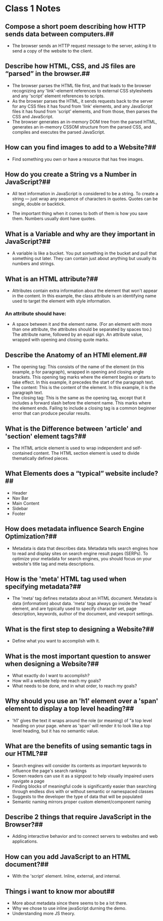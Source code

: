 # Class 1 Notes

## Compose a short poem describing how HTTP sends data between computers.## 

- The browser sends an HTTP request message to the server, asking it to send a copy of the website to the client.

## Describe how HTML, CSS, and JS files are “parsed” in the browser.## 

- The browser parses the HTML file first, and that leads to the browser recognizing any 'link'-element references to external CSS stylesheets and any 'script' element references to scripts.
- As the browser parses the HTML, it sends requests back to the server for any CSS files it has found from 'link' elements, and any JavaScript files it has found from 'script' elements, and from those, then parses the CSS and JavaScript.
- The browser generates an in-memory DOM tree from the parsed HTML, generates an in-memory CSSOM structure from the parsed CSS, and compiles and executes the parsed JavaScript.

## How can you find images to add to a Website?## 

- Find something you own or have a resource that has free images.

## How do you create a String vs a Number in JavaScript?## 

- All text information in JavaScript is considered to be a string.
To create a string — just wrap any sequence of characters in quotes.
Quotes can be single, double or backtick.

- The important thing when it comes to both of them is how you save them. Numbers usually dont have quotes.

## What is a Variable and why are they important in JavaScript?## 

- A variable is like a bucket. You put something in the bucket and pull that something out later. They can contain just about anything but usually its numbers and strings.

## What is an HTML attribute?## 

- Attributes contain extra information about the element that won't appear in the content. In this example, the class attribute is an identifying name used to target the element with style information.

### An attribute should have:

- A space between it and the element name. (For an element with more than one attribute, the attributes should be separated by spaces too.)
The attribute name, followed by an equal sign.
An attribute value, wrapped with opening and closing quote marks.

## Describe the Anatomy of an HTMl element.## 

- The opening tag: This consists of the name of the element (in this example, p for paragraph), wrapped in opening and closing angle brackets. This opening tag marks where the element begins or starts to take effect. In this example, it precedes the start of the paragraph text.
- The content: This is the content of the element. In this example, it is the paragraph text.
- The closing tag: This is the same as the opening tag, except that it includes a forward slash before the element name. This marks where the element ends. Failing to include a closing tag is a common beginner error that can produce peculiar results.

## What is the Difference between 'article' and 'section' element tags?## 

- The HTML article element is used to wrap independent and self-contained content. The HTML section element is used to divide thematically defined pieces.

## What Elements does a “typical” website include?## 

- Header
- Nav Bar
- Main Content 
- Sidebar
- Footer

## How does metadata influence Search Engine Optimization?## 

- Metadata is data that describes data. Metadata tells search engines how to read and display sites on search engine result pages (SERPs). To optimize your metadata for search engines, you should focus on your website's title tag and meta descriptions.

## How is the 'meta' HTML tag used when specifying metadata?## 

- The 'meta' tag defines metadata about an HTML document. Metadata is data (information) about data. 'meta' tags always go inside the 'head' element, and are typically used to specify character set, page description, keywords, author of the document, and viewport settings.

## What is the first step to designing a Website?## 

- Define what you want to accomplish with it.

## What is the most important question to answer when designing a Website?##

- What exactly do I want to accomplish?
- How will a website help me reach my goals?
- What needs to be done, and in what order, to reach my goals?

## Why should you use an 'h1' element over a 'span' element to display a top level heading?##

- 'h1' gives the text it wraps around the role (or meaning) of "a top level heading on your page. where as 'span' will render it to look like a top level heading, but it has no semantic value.

## What are the benefits of using semantic tags in our HTML?##

- Search engines will consider its contents as important keywords to influence the page's search rankings 
- Screen readers can use it as a signpost to help visually impaired users navigate a page
- Finding blocks of meaningful code is significantly easier than searching through endless divs with or without semantic or namespaced classes
- Suggests to the developer the type of data that will be populated
- Semantic naming mirrors proper custom element/component naming

## Describe 2 things that require JavaScript in the Browser?## 

- Adding interactive behavior and to connect servers to websites and web applications.

## How can you add JavaScript to an HTML document?## 

- With the 'script' element. Inline, external, and internal.

## Things i want to know mor about##

- More about metadata since there seems to be a lot there. 
- Why we chose to use inline javaScript durning the demo.
- Understanding more JS theory.
